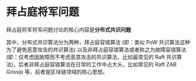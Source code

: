 # 拜占庭将军问题
拜占庭将军将军问题讨论的核心内容是**分布式共识问题**

其中，分布式共识算法分为两种，拜占庭容错算法 (即：类似 PoW 共识算法这种为了避免恶意攻击的共识算法) 以及非拜占庭容错算法或者称之为故障容错算法 (即：仅考虑因故障而不考虑恶意攻击的共识算法，比如最常见的 Raft 共识算法)，后者非拜占庭容错算法在日常的工作中占大头，比如常见的 Raft ZAB Gossip 等，前者是区块链领域的核心思想。




